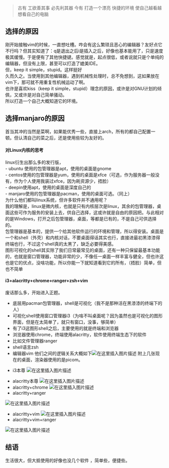 >古有 工欲善其事 必先利其器
>今有  打造一个漂亮  快捷的环境 使自己越看越想看自己的电脑

## 选择的原因
刚开始接触vim的时候，一直想吐槽。咋会有这么繁琐且恶心的编辑器？友好点它不行吗？但其实知道了：q是退出之后i是插入之后，好像也基本能用了，只是速度极其缓慢。于是便有了其他快捷键。感觉就是，起点很低，或者说就只是个单纯的编辑器，但没有上限，甚至可以打造了媲美IDE。  
但，keep it simple，stupid。这样挺好  
久而久之。当使用到其他编辑器，遇到机械性处理时，总不免想到，这如果放在vim下，那可就不用重复性机械运动了啊。  
也许是喜欢kiss（keep it simple，stupid）理念的原因，或许是对GNU计划的倾佩，又或许是对自己简单骚动。  
所以打造一个自己大概知道它的环境。  

## 选择manjaro的原因
首当其冲的当然是菜啊，如果能优秀一些，直接上arch，所有的都自己配置一顿。但认清自己的菜之后，还是使用些较为友好的。
#### 对Linux内核的思考
linux衍生出那么多的发行版，  
	- ubuntu 使用的包管理器是apt，使用的桌面是gnome  
	- centos使用的包管理器是yum，使用的桌面是xfce（可选，作为服务器一般没有，作为个人使用我装过xfce，因为耗资源少，捂脸）  
	- deepin使用apt，使用的桌面是深度自己的  
	- manjaro使用的包管理器是pacman，使用的桌面可选。（同上）  
为什么他们都叫linux系统，但许多软件并不通用呢？  
我的理解是，linux是微内核，也就是只有内核层次是linux，其余的包管理器，桌面这些可作为服务的安装上去，供自己选择，这或许就是自由的原因把。与此相对的是Windows，打开之后包管理器，桌面，等都是已有的，不是自己可供选择的。  
	包管理器是基本的，提供一个给其他软件运行的环境和管理，所以得安装。桌面是一个和shell（外壳）和内核对话，不要桌面得话其实也行，直接进最初黑漆漆得终端也行，不过这个shell真的太黑了，缺乏必要得美感。  
	图形可视化的shell其实除了我们日常最常见的桌面，还有一种只保留最基本功能的，也就是窗口管理器，功能非常的少，不像任一桌面一样丰富与健全，但也许这也是它的优点，没啥功能，所以你能一下就知道看到它的所有，（捂脸）简单，但也不简单  
#### i3+alacritty+chrome+ranger+zsh+vim
废话那么多，开始进入正题。
* 底层用pacman包管理器，shell是可视化（我不是那种活在黑漆漆的终端下的人）
* 可视化shell使用窗口管理器i3（为啥不叫桌面呢？因为虽然也是可视化的图形界面，但是在太简单了，就只有窗口，没事，够简单）
* 有了i3这图形shell之后，主要使用的就是终端和浏览器
* 浏览器使用chrome，终端使用alacritty，软件使用终端生态下的软件
* 比如文件管理器ranger
* shell语言zsh
* 编辑器vim
他们之间的逻辑关系大概如下![在这里插入图片描述](https://img-blog.csdnimg.cn/20200913204608129.png?x-oss-process=image/watermark,type_ZmFuZ3poZW5naGVpdGk,shadow_10,text_aHR0cHM6Ly9ibG9nLmNzZG4ubmV0L3FxXzQ0Nzk3MDg2,size_16,color_FFFFFF,t_70#pic_center)
附上几张现在的桌面，渲染器使用的是picom。

- i3本尊
![在这里插入图片描述](https://img-blog.csdnimg.cn/20200913204820296.png?x-oss-process=image/watermark,type_ZmFuZ3poZW5naGVpdGk,shadow_10,text_aHR0cHM6Ly9ibG9nLmNzZG4ubmV0L3FxXzQ0Nzk3MDg2,size_16,color_FFFFFF,t_70#pic_center)
* alacritty本尊
![在这里插入图片描述](https://img-blog.csdnimg.cn/20200913204953330.png?x-oss-process=image/watermark,type_ZmFuZ3poZW5naGVpdGk,shadow_10,text_aHR0cHM6Ly9ibG9nLmNzZG4ubmV0L3FxXzQ0Nzk3MDg2,size_16,color_FFFFFF,t_70#pic_center)
* alacritty+chrome 
![在这里插入图片描述](https://img-blog.csdnimg.cn/20200913205105899.png?x-oss-process=image/watermark,type_ZmFuZ3poZW5naGVpdGk,shadow_10,text_aHR0cHM6Ly9ibG9nLmNzZG4ubmV0L3FxXzQ0Nzk3MDg2,size_16,color_FFFFFF,t_70#pic_center)
* alacritty+ranger

![在这里插入图片描述](https://img-blog.csdnimg.cn/20200913205219574.png?x-oss-process=image/watermark,type_ZmFuZ3poZW5naGVpdGk,shadow_10,text_aHR0cHM6Ly9ibG9nLmNzZG4ubmV0L3FxXzQ0Nzk3MDg2,size_16,color_FFFFFF,t_70#pic_center)
* alacritty+vim
![在这里插入图片描述](https://img-blog.csdnimg.cn/20200913205417327.png?x-oss-process=image/watermark,type_ZmFuZ3poZW5naGVpdGk,shadow_10,text_aHR0cHM6Ly9ibG9nLmNzZG4ubmV0L3FxXzQ0Nzk3MDg2,size_16,color_FFFFFF,t_70#pic_center)
* alacritty+vim+ranger

![在这里插入图片描述](https://img-blog.csdnimg.cn/20200913205536368.png?x-oss-process=image/watermark,type_ZmFuZ3poZW5naGVpdGk,shadow_10,text_aHR0cHM6Ly9ibG9nLmNzZG4ubmV0L3FxXzQ0Nzk3MDg2,size_16,color_FFFFFF,t_70#pic_center)
##  结语
生活很大，但大抵使用的好像也没几个软件 ，简单些，便捷些。
